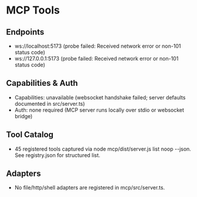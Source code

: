 # MCP Tools

## Endpoints
- ws://localhost:5173 (probe failed: Received network error or non-101 status code)
- ws://127.0.0.1:5173 (probe failed: Received network error or non-101 status code)

## Capabilities & Auth
- Capabilities: unavailable (websocket handshake failed; server defaults documented in src/server.ts)
- Auth: none required (MCP server runs locally over stdio or websocket bridge)

## Tool Catalog
- 45 registered tools captured via node mcp/dist/server.js list noop --json. See registry.json for structured list.

## Adapters
- No file/http/shell adapters are registered in mcp/src/server.ts.
